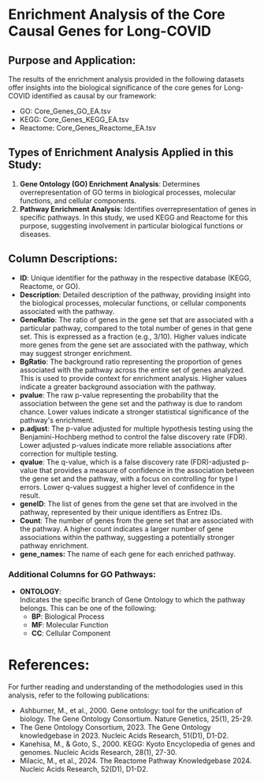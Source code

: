 # Enrichment Analysis of the Core Causal Genes for Long-COVID

## Purpose and Application:

The results of the enrichment analysis provided in the following datasets offer insights into the biological significance of the core genes for Long-COVID identified as causal by our framework:
- GO: Core_Genes_GO_EA.tsv
- KEGG: Core_Genes_KEGG_EA.tsv
- Reactome: Core_Genes_Reactome_EA.tsv 

## Types of Enrichment Analysis Applied in this Study:

1. **Gene Ontology (GO) Enrichment Analysis**: Determines overrepresentation of GO terms in biological processes, molecular functions, and cellular components.
2. **Pathway Enrichment Analysis**: Identifies overrepresentation of genes in specific pathways. In this study, we used KEGG and Reactome for this purpose, suggesting involvement in particular biological functions or diseases.

## Column Descriptions:

- **ID**: Unique identifier for the pathway in the respective database (KEGG, Reactome, or GO).
- **Description**: Detailed description of the pathway, providing insight into the biological processes, molecular functions, or cellular components associated with the pathway.
- **GeneRatio**: The ratio of genes in the gene set that are associated with a particular pathway, compared to the total number of genes in that gene set. This is expressed as a fraction (e.g., 3/10). Higher values indicate more genes from the gene set are associated with the pathway, which may suggest stronger enrichment.
- **BgRatio**: The background ratio representing the proportion of genes associated with the pathway across the entire set of genes analyzed. This is used to provide context for enrichment analysis. Higher values indicate a greater background association with the pathway.
- **pvalue**: The raw p-value representing the probability that the association between the gene set and the pathway is due to random chance. Lower values indicate a stronger statistical significance of the pathway's enrichment.
- **p.adjust**: The p-value adjusted for multiple hypothesis testing using the Benjamini-Hochberg method to control the false discovery rate (FDR). Lower adjusted p-values indicate more reliable associations after correction for multiple testing.
- **qvalue**: The q-value, which is a false discovery rate (FDR)-adjusted p-value that provides a measure of confidence in the association between the gene set and the pathway, with a focus on controlling for type I errors. Lower q-values suggest a higher level of confidence in the result.
- **geneID**: The list of genes from the gene set that are involved in the pathway, represented by their unique identifiers as Entrez IDs.
- **Count**: The number of genes from the gene set that are associated with the pathway. A higher count indicates a larger number of gene associations within the pathway, suggesting a potentially stronger pathway enrichment.
- **gene_names:** The name of each gene for each enriched pathway.

### **Additional Columns for GO Pathways:**

- **ONTOLOGY**:  
  Indicates the specific branch of Gene Ontology to which the pathway belongs. This can be one of the following:
  - **BP**: Biological Process
  - **MF**: Molecular Function
  - **CC**: Cellular Component

# References:

For further reading and understanding of the methodologies used in this analysis, refer to the following publications:

- Ashburner, M., et al., 2000. Gene ontology: tool for the unification of biology. The Gene Ontology Consortium. Nature Genetics, 25(1), 25-29.
- The Gene Ontology Consortium, 2023. The Gene Ontology knowledgebase in 2023. Nucleic Acids Research, 51(D1), D1-D2.
- Kanehisa, M., & Goto, S., 2000. KEGG: Kyoto Encyclopedia of genes and genomes. Nucleic Acids Research, 28(1), 27-30.
- Milacic, M., et al., 2024. The Reactome Pathway Knowledgebase 2024. Nucleic Acids Research, 52(D1), D1-D2.
